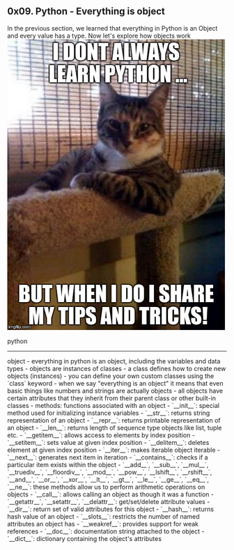 ## 0x09. Python - Everything is object
In the previous section, we learned that everything in Python is an Object and every value has a type. Now let's explore how objects work
![Alt text](image.png)
<p> python <p>
<hr /> object
- everything in python is an object, including the variables and data types
- objects are instances of classes
- a class defines how to create new objects (instances)
- you can define your own custom classes using the `class` keyword
- when we say "everything is an object" it means that even basic things like numbers and strings are actually objects
- all objects have certain attributes that they inherit from their parent class or other built-in classes
- methods: functions associated with an object
- `__init__`: special method used for initializing instance variables
- `__str__`: returns string representation of an object
- `__repr__`: returns printable representation of an object
- `__len__`: returns length of sequence type objects like list, tuple etc.
- `__getitem__`: allows access to elements by index position
- `__setitem__`: sets value at given index position
- `__delitem__`: deletes element at given index position
- `__iter__`: makes iterable object iterable
- `__next__`: generates next item in iteration
- `__contains__`: checks if a particular item exists within the object
- `__add__`, `__sub__`, `__mul__`, `__truediv__`, `__floordiv__`, `__mod__`,
`__pow__`, `__lshift__`, `__rshift__`, `__and__`, `__or__`, `__xor__`,
`__lt__`, `__gt__`, `__le__`, `__ge__`, `__eq__`, `__ne__`: these methods allow us to
perform arithmetic operations on objects
- `__call__`: allows calling an object as though it was a function
- `__getattr__`, `__setattr__`, `__delattr__`: get/set/delete attribute values
- `__dir__`: return set of valid attributes for this object
- `__hash__`: returns hash value of an object
- `__slots__`: restricts the number of named attributes an object has
- `__weakref__`: provides support for weak references
- `__doc__`: documentation string attached to the object
- `__dict__`: dictionary containing the object's attributes





